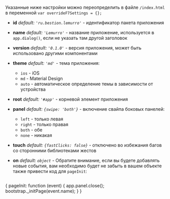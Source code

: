 Указанные ниже настройки можно переопределить в файле `/index.html` в переменной `var overrideF7Settings = {};`

- **id** *default: `'ru.bestion.lemurro'`* - идентификатор пакета приложения

- **name** *default: `'Lemurro'`* - название приложение, используется в `app.dialog()`, если не указать там другой заголовок

- **version** *default: `'0.1.0'`* - версия приложения, может быть использовано другими компонентами

- **theme** *default: `'md'`* - тема приложения:
  - `ios` - iOS
  - `md` - Material Design
  - `auto` - автоматическое определение темы в зависимости от устройства

- **root** *default: `'#app'`* - корневой элемент приложения

- **panel** *default: `{swipe: 'both'}`* - включение свайпа боковых панелей:
  - `left` - только левая
  - `right` - только правая
  - `both` - обе
  - `none` - никакая

- **touch** *default: `{fastClicks: false}`* - отключено во избежания багов со сторонними библиотеками жестов

- **on** *default: `object`* - Обратите внимание, если вы будете добавлять новые события, вам необходимо будет не забыть в вашем объекте также привести код для `pageInit`:
  ```javascript
{
    pageInit: function (event) {
        app.panel.close();
        bootstrap._initPage(event.name);
    }
}
```